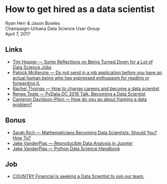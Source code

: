 # How to get hired as a data scientist
Ryan Herr & Jason Bowles  
Champaign-Urbana Data Science User Group  
April 7, 2017  

## Links
- [Tim Hopper — Some Reflections on Being Turned Down for a Lot of Data Science Jobs](http://tdhopper.com/blog/2017/Mar/06/some-reflections-on-being-turned-down-for-a-lot-of-data-science-jobs/)
- [Patrick McKenzie — Do not send in a job application before you have an actual human being who has expressed enthusiasm for reading or forwarding it.](https://twitter.com/patio11/status/770807498802540544)
- [Rachel Thomas — How to change careers and become a data scientist](http://www.fast.ai/2017/03/01/changing-careers/)
- [Renee Teate — PyData DC 2016 Talk, Becoming a Data Scientist](http://www.becomingadatascientist.com/2016/10/11/pydata-dc-2016-talk/)
- [Cameron Davidson-Pilon — How do you go about framing a data problem?](https://peadarcoyle.wordpress.com/2015/08/17/interviews-with-a-data-scientist-cameron-davidson-pilon/)

## Bonus
- [Sarah Rich — Mathematicians Becoming Data Scientists: Should You? How To?](https://quomodocumque.wordpress.com/2017/02/26/mathematicians-becoming-data-scientists-should-you-how-to/)
- [Jake VanderPlas — Reproducible Data Analysis in Jupyter](http://jakevdp.github.io/blog/2017/03/03/reproducible-data-analysis-in-jupyter/)
- [Jake VanderPlas — Python Data Science Handbook](http://nbviewer.jupyter.org/github/jakevdp/PythonDataScienceHandbook/blob/master/notebooks/Index.ipynb)

## Job
- [COUNTRY Financial is seeking a Data Scientist to join our team.](https://www.linkedin.com/jobs/view/302619853/)
